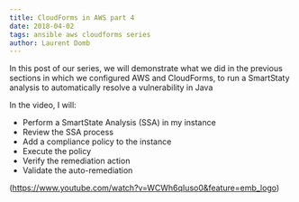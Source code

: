 ```yaml
---     
title: CloudForms in AWS part 4 
date: 2018-04-02
tags: ansible aws cloudforms series
author: Laurent Domb
---
```


In this post of our series, we will demonstrate what we did in the previous sections in which we configured AWS and CloudForms, to run a SmartStaty analysis to automatically resolve a vulnerability in Java

In the video, I will:

* Perform a SmartState Analysis (SSA) in my instance
* Review the SSA process
* Add a compliance policy to the instance
* Execute the policy
* Verify the remediation action
* Validate the auto-remediation

(<https://www.youtube.com/watch?v=WCWh6qIuso0&feature=emb_logo>)
